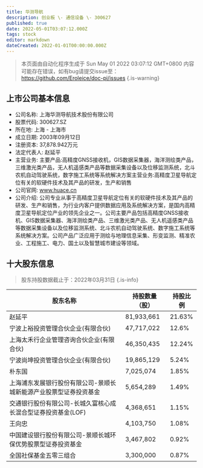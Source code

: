 ```yaml
---
title: 华测导航
description: 创业板 \- 通信设备 \- 300627
published: true
date: 2022-05-01T03:07:12.000Z
tags: stock
editor: markdown
dateCreated: 2022-01-01T00:00:00.000Z
---
```


> 本页面由自动化程序生成于 Sun May 01 2022 03:07:12 GMT+0800
> 内容可能存在错误，如有bug请提交issue至：https://github.com/Eroleice/doc-pi/issues
{.is-warning}

## 上市公司基本信息
- 公司名称: 上海华测导航技术股份有限公司
- 股票代码: 300627.SZ
- 所在地: 上海 - 上海市
- 成立日期: 2003年09月12日
- 注册资本: 37,878.942万元
- 法定代表人: 赵延平
- 主营业务: 主要产品:高精度GNSS接收机，GIS数据采集器，海洋测绘类产品，三维激光类产品，无人机遥感类产品等数据采集设备以及位移监测系统，北斗农机自动驾驶系统，数字施工系统等系统解决方案主营业务:高精度卫星导航定位有关的软硬件技术及其产品的研发，生产和销售
- 公司官网: www.huace.cn
- 公司介绍: 公司专业从事于高精度卫星导航定位有关的软硬件技术及其产品的研发、生产和销售，为行业内客户提供数据应用及系统解决方案，是国内高精度卫星导航定位产业的领先企业之一。公司主要产品包括高精度GNSS接收机、GIS数据采集器、海洋测绘类产品、三维激光类产品、无人机遥感类产品等数据采集设备以及位移监测系统、北斗农机自动驾驶系统、数字施工系统等系统解决方案。公司产品广泛应用于测绘与地理信息采集、形变监测、精准农业、工程施工、电力、国土以及智慧城市建设等领域。


## 十大股东信息
> 股东持股数据截止于：2022年03月31日
{.is-info}

| 股东名称 | 持股数量（股） | 持股比例 |
| --- | --- | --- |
| 赵延平 | 81,933,661 | 21.63% |
| 宁波上裕投资管理合伙企业(有限合伙) | 47,717,022 | 12.6% |
| 上海太禾行企业管理咨询合伙企业(有限合伙) | 46,350,435 | 12.24% |
| 宁波尚坤投资管理合伙企业(有限合伙) | 19,865,129 | 5.24% |
| 朴东国 | 7,025,074 | 1.85% |
| 上海浦东发展银行股份有限公司-景顺长城新能源产业股票型证券投资基金 | 5,654,289 | 1.49% |
| 交通银行股份有限公司-长城久富核心成长混合型证券投资基金(LOF) | 4,368,651 | 1.15% |
| 王向忠 | 4,103,750 | 1.08% |
| 中国建设银行股份有限公司-景顺长城环保优势股票型证券投资基金 | 3,467,802 | 0.92% |
| 全国社保基金五零三组合 | 3,300,000 | 0.87% |




